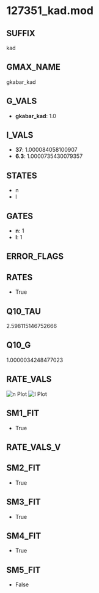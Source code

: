 # 127351_kad.mod

## SUFFIX

kad

## GMAX_NAME

gkabar_kad

## G_VALS

- **gkabar_kad**: 1.0

## I_VALS

- **37**: 1.000084058100907
- **6.3**: 1.0000735430079357

## STATES

- n
- l

## GATES

- **n**: 1
- **l**: 1

## ERROR_FLAGS


## RATES

- True

## Q10_TAU

2.598115146752666

## Q10_G

1.0000034248477023

## RATE_VALS

![n Plot](/Users/pbozelos/Dropbox/icg-Chai-Panos/supermodels/output_markdown_files/K/127351_kad.mod/images/n.png)
![l Plot](/Users/pbozelos/Dropbox/icg-Chai-Panos/supermodels/output_markdown_files/K/127351_kad.mod/images/l.png)

## SM1_FIT

- True

## RATE_VALS_V

## SM2_FIT

- True

## SM3_FIT

- True

## SM4_FIT

- True

## SM5_FIT

- False

